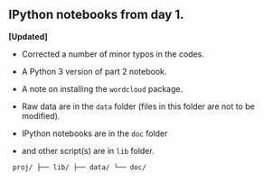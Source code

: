 ## IPython notebooks from day 1.

**[Updated]** 
+ Corrected a number of minor typos in the codes.
+ A Python 3 version of part 2 notebook.
+ A note on installing the `wordcloud` package. 

+ Raw data are in the `data` folder (files in this folder are not to be modified). 
+ IPython notebooks are in the `doc` folder 
+ and other script(s) are in `lib` folder. 

` proj/
  ├── lib/
  ├── data/
  └── doc/`
